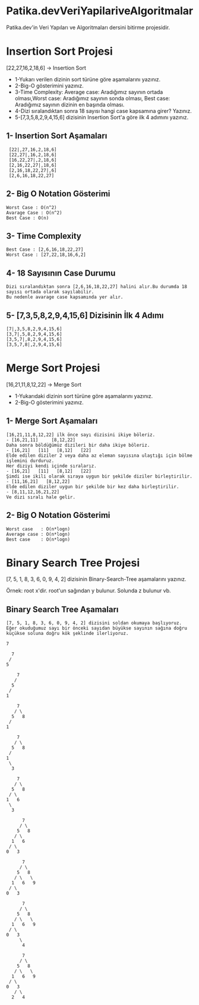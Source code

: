 # Patika.devVeriYapilariveAlgoritmalar
Patika.dev'in Veri Yapıları ve Algoritmaları dersini bitirme projesidir.

# Insertion Sort Projesi
[22,27,16,2,18,6] -> Insertion Sort

- 1-Yukarı verilen dizinin sort türüne göre aşamalarını yazınız.
- 2-Big-O gösterimini yazınız.
- 3-Time Complexity: Average case: Aradığımız sayının ortada olması,Worst case: Aradığımız sayının sonda olması, Best case: Aradığımız sayının dizinin en başında olması.
- 4-Dizi sıralandıktan sonra 18 sayısı hangi case kapsamına girer? Yazınız.
- 5-[7,3,5,8,2,9,4,15,6] dizisinin Insertion Sort'a göre ilk 4 adımını yazınız.

## 1- Insertion Sort Aşamaları 
```
 [22|,27,16,2,18,6]
 [22,27|,16,2,18,6]
 [16,22,27|,2,18,6]
 [2,16,22,27|,18,6]
 [2,16,18,22,27|,6]
 [2,6,16,18,22,27]
```
 ## 2- Big O Notation Gösterimi
 ```
 Worst Case : O(n^2)
 Avarage Case : O(n^2)
 Best Case : O(n)
 ```

 ## 3- Time Complexity
 ```
 Best Case : [2,6,16,18,22,27]
 Worst Case : [27,22,18,16,6,2]
 ```

 ## 4- 18 Sayısının Case Durumu
 ```
 Dizi sıralandıktan sonra [2,6,16,18,22,27] halini alır.Bu durumda 18 sayısı ortada olarak sayılabilir.
 Bu nedenle avarage case kapsamında yer alır. 
 ```

 ## 5- [7,3,5,8,2,9,4,15,6] Dizisinin İlk 4 Adımı
 ```
 [7|,3,5,8,2,9,4,15,6]
 [3,7|,5,8,2,9,4,15,6]
 [3,5,7|,8,2,9,4,15,6]
 [3,5,7,8|,2,9,4,15,6]
 ```


 # Merge Sort Projesi
 [16,21,11,8,12,22] -> Merge Sort

- 1-Yukarıdaki dizinin sort türüne göre aşamalarını yazınız.
- 2-Big-O gösterimini yazınız.

 ## 1- Merge Sort Aşamaları
 ```
 [16,21,11,8,12,22] ilk önce sayı dizisini ikiye böleriz.
 - [16,21,11]     [8,12,22]
 Daha sonra böldüğümüz dizileri bir daha ikiye böleriz.
 - [16,21]   [11]   [8,12]   [22]
 Elde edilen diziler 2 veya daha az eleman sayısına ulaştığı için bölme işlemini durduruz.
 Her diziyi kendi içinde sıralarız.
 - [16,21]   [11]   [8,12]   [22]
 Şimdi ise ikili olarak sıraya uygun bir şekilde diziler birleştirilir.
 - [11,16,21]   [8,12,22]
 Elde edilen diziler uygun bir şekilde bir kez daha birleştirilir.
 - [8,11,12,16,21,22]
 Ve dizi sıralı hale gelir.
 ```

 ## 2- Big O Notation Gösterimi
 ```
 Worst case   : O(n*logn)
 Average case : O(n*logn)
 Best case    : O(n*logn)
 ```


 # Binary Search Tree Projesi
 [7, 5, 1, 8, 3, 6, 0, 9, 4, 2] dizisinin Binary-Search-Tree aşamalarını yazınız.

Örnek: root x'dir. root'un sağından y bulunur. Solunda z bulunur vb.

 ## Binary Search Tree Aşamaları
 ```
 [7, 5, 1, 8, 3, 6, 0, 9, 4, 2] dizisini soldan okumaya başlıyoruz.
 Eğer okuduğumuz sayı bir önceki sayıdan büyükse sayının sağına doğru küçükse soluna doğru kök şeklinde ilerliyoruz.
 ```
 ```
 7
 ```
 ```
   7
  /
 5
 ```
 ```
     7
    /
   5
  /
 1 
 ```
 ```
     7
    / \
   5   8
  /
 1 
 ```
 ```
     7
    / \
   5   8
  / 
 1  
  \
   3
 ```
 ```
     7
    / \
   5   8
  / \
 1   6
  \
   3
```
 ```
       7
      / \
     5   8
    / \
   1   6
  / \
 0   3
 ```
 ```
       7
      / \
     5   8
    / \   \
   1   6   9
  / \
 0   3
 ```
 ```
       7
      / \
     5   8
    / \   \
   1   6   9
  / \
 0   3
      \
       4
 ```
 ```
       7
      / \
     5   8
    / \   \
   1   6   9
  / \
 0   3
    / \
   2   4
 ```
